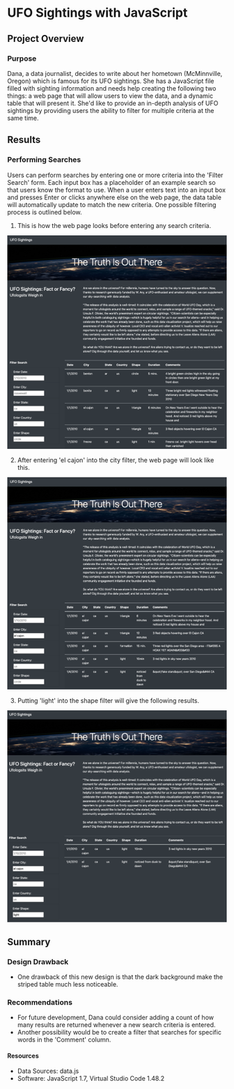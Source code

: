 # UFO Sightings with JavaScript

## Project Overview
### Purpose
Dana, a data journalist, decides to write about her hometown (McMinnville, Oregon) which is famous for its UFO sightings. She has a JavaScript file filled with sighting information and needs help creating the following two things: a web page that will allow users to view the data, and a dynamic table that will present it. She'd like to provide an in-depth analysis of UFO sightings by providing users the ability to filter for multiple criteria at the same time. 

## Results
### Performing Searches
Users can perform searches by entering one or more criteria into the 'Filter Search' form. Each input box has a placeholder of an example search so that users know the format to use. When a user enters text into an input box and presses Enter or clicks anywhere else on the web page, the data table will automatically update to match the new criteria. One possible filtering process is outlined below.

1. This is how the web page looks before entering any search criteria.
<img src='https://github.com/npantfoerder/UFOs/blob/master/static/images/no_filter.png' width=700> 

2. After entering 'el cajon' into the city filter, the web page will look like this.
<img src='https://github.com/npantfoerder/UFOs/blob/master/static/images/city_filter.png' width=700> 

3. Putting 'light' into the shape filter will give the following results.
<img src='https://github.com/npantfoerder/UFOs/blob/master/static/images/city_shape_filter.png' width=700> 

## Summary
### Design Drawback
- One drawback of this new design is that the dark background make the striped table much less noticeable. 

### Recommendations
- For future development, Dana could consider adding a count of how many results are returned whenever a new search criteria is entered.
- Another possibility would be to create a filter that searches for specific words in the 'Comment' column.

#### Resources
- Data Sources: data.js
- Software: JavaScript 1.7, Virtual Studio Code 1.48.2

